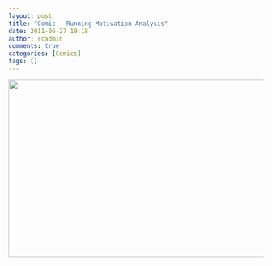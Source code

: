 ```yaml
---
layout: post
title: "Comic - Running Motivation Analysis"
date: 2011-06-27 19:18
author: rcadmin
comments: true
categories: [Comics]
tags: []
---
```

<a href="http://bitsmack.com/wp/2011/06/27/comic-running-…ation-analysis/"><img src="http://bitsmack.com/wp/wp-content/uploads/2011/06/20110627.jpg" alt="" title="this comic is only enjoyable for me, next week I'll chart my optimum path through the grocery store" width="680" height="350" class="alignnone size-full wp-image-2232" /></a>
